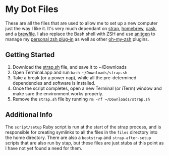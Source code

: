 # My Dot Files

These are all the files that are used to allow me to set up a new computer just the way I like it.
It's very much dependant on [strap](https://github.com/mikemcquaid/strap), [homebrew](http://brew.sh),
[cask](http://caskroom.io), and a [brewfile](https://github.com/delynn/homebrew-brewfile/blob/master/Brewfile).
I also replace the Bash shell with ZSH and use [anitgen](https://github.com/zsh-users/antigen) to manage my
[personal zsh plug-in](https://github.com/delynn/zsh-files) as well as other [oh-my-zsh](https://ohmyz.sh/) plugins.

## Getting Started

1. Download the [strap.sh](https://macos-strap.herokuapp.com/strap.sh) file, and save it to ~/Downloads
2. Open Terminal.app and run `bash ~/Downloads/strap.sh`
3. Take a break (or a power nap), while all the pre-determined dependencies and software is installed.
4. Once the script completes, open a new Terminal (or iTerm) window and make sure the environment works properly.
5. Remove the `strap.sh` file by running `rm -rf ~/Downloads/strap.sh`

## Additional Info

The `script/setup` Ruby script is run at the start of the strap process, and is responsible for creating symlinks
to all the files in the `files` directory into the home directory. There are also a `bootstrap` and `strap-after-setup`
scripts that are also run by stap, but these files are just stubs at this point as I have not yet found a need for them.
